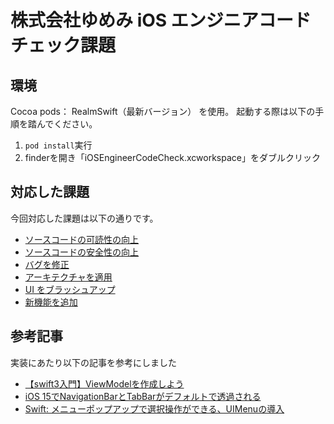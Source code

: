 # 株式会社ゆめみ iOS エンジニアコードチェック課題

## 環境
Cocoa pods：
RealmSwift（最新バージョン）
を使用。
起動する際は以下の手順を踏んでください。

1. `pod install`実行
2. finderを開き「iOSEngineerCodeCheck.xcworkspace」をダブルクリック

## 対応した課題
今回対応した課題は以下の通りです。
- [ソースコードの可読性の向上](https://github.com/rikkkk1206/yumemi-codecheck-intern/issues/1#issue-1292528409)
- [ソースコードの安全性の向上](https://github.com/rikkkk1206/yumemi-codecheck-intern/issues/2#issue-1292528579)
- [バグを修正](https://github.com/rikkkk1206/yumemi-codecheck-intern/issues/3#issue-1292528741)
- [アーキテクチャを適用](https://github.com/rikkkk1206/yumemi-codecheck-intern/issues/6#issue-1292529146)
- [UI をブラッシュアップ](https://github.com/rikkkk1206/yumemi-codecheck-intern/issues/7#issue-1292529317)
- [新機能を追加](https://github.com/rikkkk1206/yumemi-codecheck-intern/issues/8#issue-1292529485)

## 参考記事

実装にあたり以下の記事を参考にしました

- [【swift3入門】ViewModelを作成しよう](https://fukatsu.tech/create-viewmodel)
- [iOS 15でNavigationBarとTabBarがデフォルトで透過される](https://blog.personal-factory.com/2021/12/29/ios15-transparent-navigationbar-and-tabbar-by-default/)
- [Swift: メニューポップアップで選択操作ができる、UIMenuの導入](https://www.fuwamaki.com/article/335)
